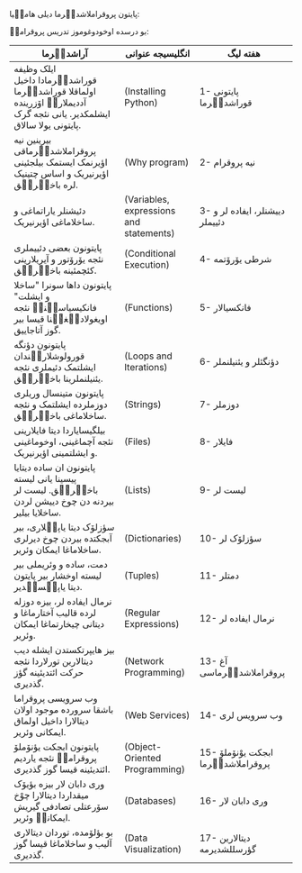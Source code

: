 پایتون پروقراملاشدیٛرما دیلی هامیٛیا:

بو درسده اوخودوغوموز تدریس پروقرامیٛ:



| آراشدیٛرما   | انگلیسیجه عنوانی   |   هفته لیگ   |
| ---------------- |----------------------- | ---------- |
|  ایلک وظیفه قوراشدیٛرمادا داخیل اولماقلا قوراشدیٛرما آددیملاریٛ اۆزرینده ایشلمکدیر. یانی نئجه گرک پایتونی یولا سالاق. | (Installing Python) | 1- پایتونی قوراشدیٛرما |
|  بیرینین نیه پروقراملاشدیٛرماقی اؤیرنمک ایستمک بیلجئینی اؤیرنیریک و اساس چتینیک لره باخیٛریٛق. | (Why program) | 2- نیه پروقرام |
|  دئیشنلر یاراتماغی و ساخلاماغی اؤیرنیریک. | (Variables, expressions and statements) | 3- دییشنلر، ایفاده لر و دئییملر |
|  پایتونون بعضی دئییملری نئجه یۆرۆتور و آیریلارینی کئچمئینه باخیٛریٛق. | (Conditional Execution) | 4- شرطی یۆرۆتمه |
|  پایتونون داها سونرا "ساخلا و ایشلت" فانکیسیاسیٛنیٛ نئجه اویغولادیٛغیٛنا قیسا بیر گوز آتاجاییق. | (Functions) | 5- فانکسیالار |
|  پایتونون دؤنگه قورولوشلاریٛندان ایشلتمک دئیملری نئجه یئنیلنملرینا باخیٛریٛق. | (Loops and Iterations) | 6- دؤنگئلر و یئنیلنملر |
|  پایتونون متینسال وریلری دوزملرده ایشلتمک و نئجه ساخلاماغی باخیٛریٛق. | (Strings) | 7- دوزملر |
|  بیلگیسایاردا دیتا فایلارینی نئجه آچماغینی، اوخوماغینی و ایشلتمینی اؤیرنیریک. | (Files) | 8- فایلار |
|  پایتونون ان ساده دیتایا پیسینا یانی لیسته باخیٛریٛق. لیست لر بیردنه دن چوخ دییشن لردن ساخلایا بیلیر. | (Lists) | 9- لیست لر |
|  سؤزلۆک دیتا یاپیٛلاری، بیر آبجکتده بیردن چوخ دیرلری ساخلاماغا ایمکان وئریر. | (Dictionaries) | 10- سؤزلۆک لر |
|  دمت، ساده و وئریملی بیر لیسته اوخشار بیر پایتون دیتا یاپیٛسیٛدیر. | (Tuples) | 11- دمتلر |
|  نرمال ایفاده لر، بیزه دوزله لرده قالیب آختارماغا و دیتانی چیخارتماغا ایمکان وئریر. | (Regular Expressions) | 12- نرمال ایفاده لر |
|  بیز هایپرتکستدن ایشله دیب دیتالارین تورلاردا نئجه حرکت ائتدیئینه گؤز گذدیری. | (Network Programming) | 13- آغ پروقراملاشدیٛرماسی |
|  وب سرویسی پروقراما باشقا سرورده موجود اولان دیتالارا داخیل اولماق ایمکانی وئریر. | (Web Services) | 14- وب سرویس لری |
|  پایتونون ابجکت یؤنۆملۆ پروقرامیٛ نئجه یاردیم ائتدیئینه قیسا گوز گذدیری. | (Object-Oriented Programming) | 15- ابجکت یوْنۆملۆ پروقراملاشدیٛرما |
|  وری دابان لار بیزه بؤیۆک میقداردا دیتالارا چوْخ سۆرعتلی تصادفی گیریش ایمکانیٛ وئریر. | (Databases) | 16- وری دابان لار |
|  بو بؤلۆمده، توردان دیتالاری آلیب و ساخلاماغا قیسا گوز گذدیری. | (Data Visualization) | 17- دیتالارین گؤرسللشدیرمه  |


 




